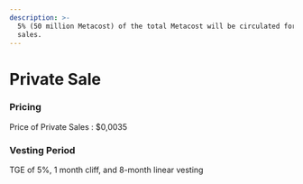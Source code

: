 ```yaml
---
description: >-
  5% (50 million Metacost) of the total Metacost will be circulated for private
  sales.
---
```


# Private Sale

### Pricing

Price of Private Sales : $0,0035

### Vesting Period

TGE of 5%, 1 month cliff, and 8-month linear vesting
